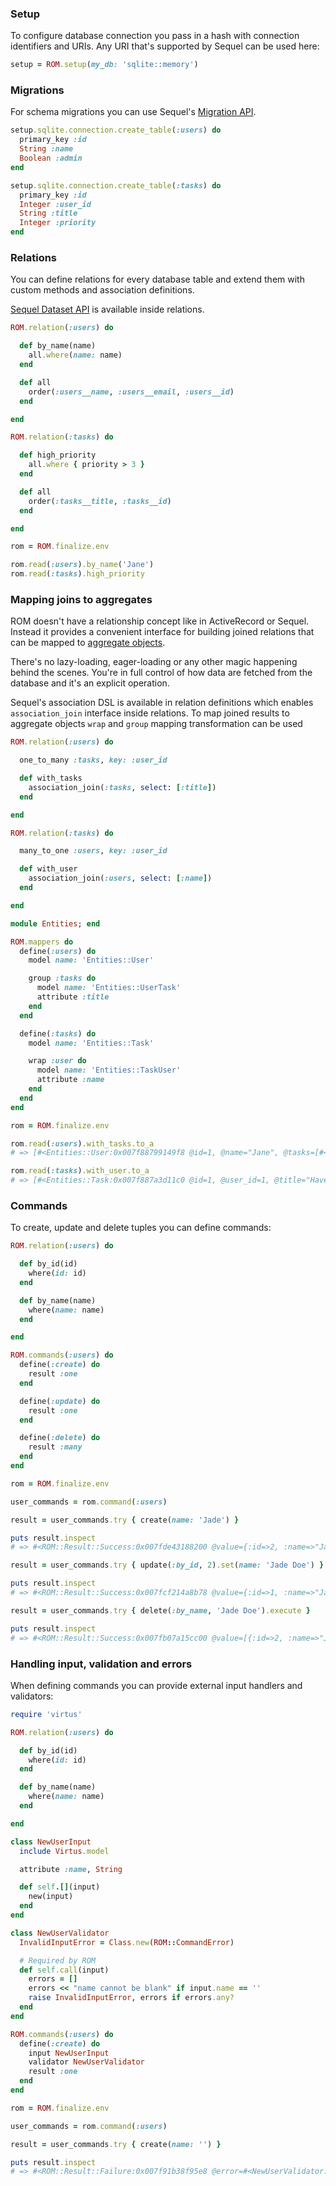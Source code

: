 ### Setup

To configure database connection you pass in a hash with connection identifiers
and URIs. Any URI that's supported by Sequel can be used here:

``` ruby
setup = ROM.setup(my_db: 'sqlite::memory')
```

### Migrations

For schema migrations you can use Sequel's
[Migration API](http://sequel.jeremyevans.net/rdoc/files/doc/migration_rdoc.html).

``` ruby
setup.sqlite.connection.create_table(:users) do
  primary_key :id
  String :name
  Boolean :admin
end

setup.sqlite.connection.create_table(:tasks) do
  primary_key :id
  Integer :user_id
  String :title
  Integer :priority
end
```

### Relations

You can define relations for every database table and extend them with custom
methods and association definitions.

[Sequel Dataset API](http://sequel.jeremyevans.net/rdoc/files/doc/dataset_basics_rdoc.html)
is available inside relations.

``` ruby
ROM.relation(:users) do

  def by_name(name)
    all.where(name: name)
  end

  def all
    order(:users__name, :users__email, :users__id)
  end

end

ROM.relation(:tasks) do

  def high_priority
    all.where { priority > 3 }
  end

  def all
    order(:tasks__title, :tasks__id)
  end

end

rom = ROM.finalize.env

rom.read(:users).by_name('Jane')
rom.read(:tasks).high_priority
```

### Mapping joins to aggregates

ROM doesn't have a relationship concept like in ActiveRecord or Sequel. Instead
it provides a convenient interface for building joined relations that can be
mapped to [aggregate objects](http://martinfowler.com/bliki/Aggregate.html).

There's no lazy-loading, eager-loading or any other magic happening behind the
scenes. You're in full control of how data are fetched from the database and it's
an explicit operation.

Sequel's association DSL is available in relation definitions which enables
`association_join` interface inside relations. To map joined results to
aggregate objects `wrap` and `group` mapping transformation can be used

``` ruby
ROM.relation(:users) do

  one_to_many :tasks, key: :user_id

  def with_tasks
    association_join(:tasks, select: [:title])
  end

end

ROM.relation(:tasks) do

  many_to_one :users, key: :user_id

  def with_user
    association_join(:users, select: [:name])
  end

end

module Entities; end

ROM.mappers do
  define(:users) do
    model name: 'Entities::User'

    group :tasks do
      model name: 'Entities::UserTask'
      attribute :title
    end
  end

  define(:tasks) do
    model name: 'Entities::Task'

    wrap :user do
      model name: 'Entities::TaskUser'
      attribute :name
    end
  end
end

rom = ROM.finalize.env

rom.read(:users).with_tasks.to_a
# => [#<Entities::User:0x007f88799149f8 @id=1, @name="Jane", @tasks=[#<Entities::UserTask:0x007f8879914ae8 @title="Have fun">]>]

rom.read(:tasks).with_user.to_a
# => [#<Entities::Task:0x007f887a3d11c0 @id=1, @user_id=1, @title="Have fun", @priority=1, @user=#<Entities::TaskUser:0x007f887a3d13f0 @name="Jane">>]
```

### Commands

To create, update and delete tuples you can define commands:

``` ruby
ROM.relation(:users) do

  def by_id(id)
    where(id: id)
  end

  def by_name(name)
    where(name: name)
  end

end

ROM.commands(:users) do
  define(:create) do
    result :one
  end

  define(:update) do
    result :one
  end

  define(:delete) do
    result :many
  end
end

rom = ROM.finalize.env

user_commands = rom.command(:users)

result = user_commands.try { create(name: 'Jade') }

puts result.inspect
# => #<ROM::Result::Success:0x007fde43188200 @value={:id=>2, :name=>"Jade"}>

result = user_commands.try { update(:by_id, 2).set(name: 'Jade Doe') }

puts result.inspect
# => #<ROM::Result::Success:0x007fcf214a8b78 @value={:id=>1, :name=>"Jane Doe"}>

result = user_commands.try { delete(:by_name, 'Jade Doe').execute }

puts result.inspect
# => #<ROM::Result::Success:0x007fb07a15cc00 @value=[{:id=>2, :name=>"Jade Doe"}]>
```

### Handling input, validation and errors

When defining commands you can provide external input handlers and validators:

``` ruby
require 'virtus'

ROM.relation(:users) do

  def by_id(id)
    where(id: id)
  end

  def by_name(name)
    where(name: name)
  end

end

class NewUserInput
  include Virtus.model

  attribute :name, String

  def self.[](input)
    new(input)
  end
end

class NewUserValidator
  InvalidInputError = Class.new(ROM::CommandError)

  # Required by ROM
  def self.call(input)
    errors = []
    errors << "name cannot be blank" if input.name == ''
    raise InvalidInputError, errors if errors.any?
  end
end

ROM.commands(:users) do
  define(:create) do
    input NewUserInput
    validator NewUserValidator
    result :one
  end
end

rom = ROM.finalize.env

user_commands = rom.command(:users)

result = user_commands.try { create(name: '') }

puts result.inspect
# => #<ROM::Result::Failure:0x007f91b38f95e8 @error=#<NewUserValidator::InvalidInputError: ["name cannot be blank"]>>
```
